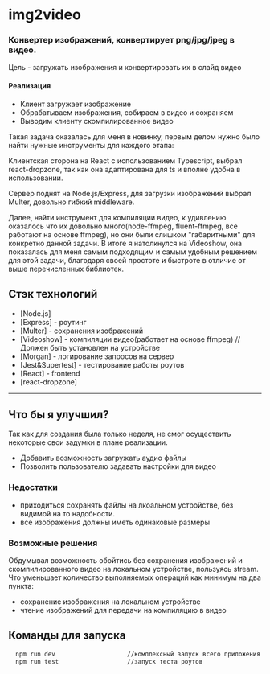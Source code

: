 # img2video

### Конвертер изображений, конвертирует png/jpg/jpeg в видео.

Цель - загружать изображения и конвертировать их в слайд видео

#### Реализация

- Клиент загружает изображение
- Обрабатываем изображения, собираем в видео и сохраняем
- Выводим клиенту скомпилированное видео

Такая задача оказалась для меня в новинку, первым делом нужно было найти нужные инструменты для каждого этапа:

Клиентская сторона на React с использованием Typescript, выбрал react-dropzone, так как она адаптирована для ts и вполне удобна в использовании.

Сервер поднят на Node.js/Express, для загрузки изображений выбрал Multer, довольно гибкий middleware.

Далее, найти инструмент для компиляции видео, к удивлению оказалось что их довольно много(node-ffmpeg, fluent-ffmpeg, все работают на основе ffmpeg), но они были слишком "габаритными" для конкретно данной задачи. В итоге я натолкнулся на Videoshow, она показалась для меня самым подходящим и самым удобным решением для этой задачи, благодаря своей простоте и быстроте в отличие от выше перечисленных библиотек.

## Стэк технологий
- [Node.js]
- [Express] - роутинг
- [Multer] - сохранения изображений
- [Videoshow] - компиляции видео(работает на основе ffmpeg) //Должен быть установлен на устройстве
- [Morgan] - логирование запросов на сервер
- [Jest&Supertest] - тестирование работы роутов
- [React] - frontend
- [react-dropzone]

***
## Что бы я улучшил?
Так как для создания была только неделя, не смог осуществить некоторые свои задумки в плане реализации.

- Добавить возможность загружать аудио файлы
- Позволить пользователю задавать настройки для видео

### Недостатки
- приходиться сохранять файлы на лкоальном устройстве, без видимой на то надобности.
- все изображения должны иметь одинаковые размеры

### Возможные решения
Обдумывал возможность обойтись без сохранения изображений и скомпилированного видео на локальном устройстве, пользуясь stream.
Что уменьшает количество выполняемых операций как минимум на два пункта:
- сохранение изображения на локальном устройстве
- чтение изображений для передачи на компиляцию в видео

## Команды для запуска 
```sh
  npm run dev                    //комплексный запуск всего приложения
  npm run test                   //запуск теста роутов
```

